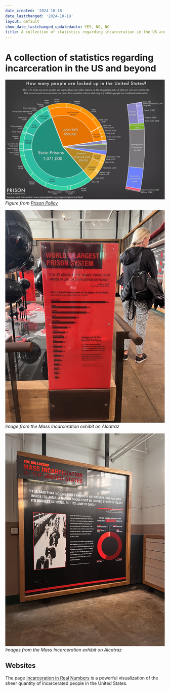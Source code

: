 ```yaml
---
date_created: '2024-10-18'
date_lastchanged: '2024-10-19'
layout: default
show_date_lastchanged_updatedauto: YES, NO, NO
title: A collection of statistics regarding incarceration in the US and beyond
---
```

# A collection of statistics regarding incarceration in the US and beyond
![](media/Pasted%20image%2020241203114423.png)
*Figure from [Prison Policy](https://www.prisonpolicy.org/reports/pie2024.html?)*

![](media/IMG_4740.jpeg)
*Image from the Mass Incarceration exhibit on Alcatraz*

![](media/IMG_4741.jpeg)*Images from the Mass Incarceration exhibit on Alcatraz*

## Websites

The page [Incarceration in Real Numbers](INCARCERATION-VIRTUAL-VISUAL.md) is a powerful visualization of the sheer quantity of incarcerated people in the United States. 
